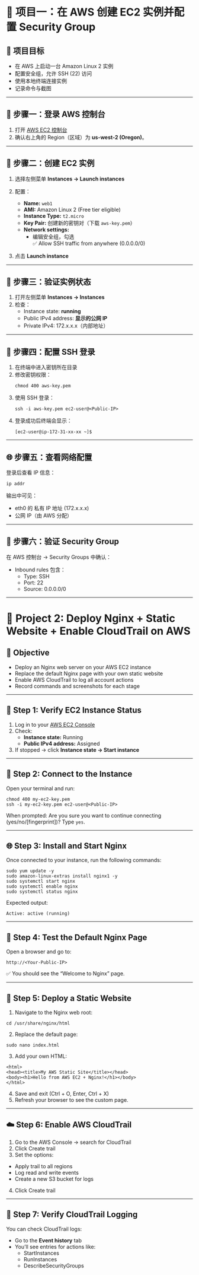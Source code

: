 # 🧩 项目一：在 AWS 创建 EC2 实例并配置 Security Group

## 🎯 项目目标
- 在 AWS 上启动一台 Amazon Linux 2 实例  
- 配置安全组，允许 SSH (22) 访问  
- 使用本地终端连接实例  
- 记录命令与截图  

---

## 🧱 步骤一：登录 AWS 控制台
1. 打开 [AWS EC2 控制台](https://console.aws.amazon.com/ec2)
2. 确认右上角的 Region（区域）为 **us-west-2 (Oregon)**。


---

## 🚀 步骤二：创建 EC2 实例
1. 选择左侧菜单 **Instances → Launch instances**
2. 配置：
   - **Name:** `web1`
   - **AMI:** Amazon Linux 2 (Free tier eligible)
   - **Instance Type:** `t2.micro`
   - **Key Pair:** 创建新的密钥对（下载 `aws-key.pem`）
   - **Network settings:**
     - 编辑安全组，勾选  
       ✅ Allow SSH traffic from anywhere (0.0.0.0/0)

3. 点击 **Launch instance**

---

## 🧩 步骤三：验证实例状态
1. 打开左侧菜单 **Instances → Instances**
2. 检查：
   - Instance state: **running**
   - Public IPv4 address: **显示的公网 IP**
   - Private IPv4: 172.x.x.x（内部地址）


---

## 🧠 步骤四：配置 SSH 登录
1. 在终端中进入密钥所在目录  
2. 修改密钥权限：
   ```
   chmod 400 aws-key.pem
   ```
3. 使用 SSH 登录：
   ```
   ssh -i aws-key.pem ec2-user@<Public-IP>
   ```
4. 登录成功后终端会显示：
   ```
   [ec2-user@ip-172-31-xx-xx ~]$
   ```

---

## 🌐 步骤五：查看网络配置
登录后查看 IP 信息：
```
ip addr
```
输出中可见：
- eth0 的 私有 IP 地址 (172.x.x.x)
- 公网 IP（由 AWS 分配）

---

## 🔐 步骤六：验证 Security Group
在 AWS 控制台 → Security Groups 中确认：
- Inbound rules 包含：
  - Type: SSH
  - Port: 22
  - Source: 0.0.0.0/0
 
---

# 🧩 Project 2: Deploy Nginx + Static Website + Enable CloudTrail on AWS

## 🎯 Objective
- Deploy an Nginx web server on your AWS EC2 instance  
- Replace the default Nginx page with your own static website  
- Enable AWS CloudTrail to log all account actions  
- Record commands and screenshots for each stage  

---

## 🧱 Step 1: Verify EC2 Instance Status
1. Log in to your [AWS EC2 Console](https://console.aws.amazon.com/ec2)
2. Check:
   - **Instance state:** Running  
   - **Public IPv4 address:** Assigned  
3. If stopped → click **Instance state → Start instance**


---

## 🔑 Step 2: Connect to the Instance
Open your terminal and run:
```
chmod 400 my-ec2-key.pem
ssh -i my-ec2-key.pem ec2-user@<Public-IP>
```
When prompted:
Are you sure you want to continue connecting (yes/no/[fingerprint])?
Type `yes`.

---

## 🌐 Step 3: Install and Start Nginx
Once connected to your instance, run the following commands:
```
sudo yum update -y
sudo amazon-linux-extras install nginx1 -y
sudo systemctl start nginx
sudo systemctl enable nginx
sudo systemctl status nginx
```
Expected output:
```
Active: active (running)
```
---

## 🧾 Step 4: Test the Default Nginx Page
Open a browser and go to:
```
http://<Your-Public-IP>
```
✅ You should see the “Welcome to Nginx” page.

---

## 🧱 Step 5: Deploy a Static Website
1. Navigate to the Nginx web root:
```
cd /usr/share/nginx/html
```
2. Replace the default page:
```
sudo nano index.html
```
3. Add your own HTML:
```
<html>
<head><title>My AWS Static Site</title></head>
<body><h1>Hello from AWS EC2 + Nginx!</h1></body>
</html>
```
4. Save and exit (Ctrl + O, Enter, Ctrl + X)
5. Refresh your browser to see the custom page.

---

## ☁️ Step 6: Enable AWS CloudTrail
1. Go to the AWS Console → search for CloudTrail
2. Click Create trail
3. Set the options:
  - Apply trail to all regions
  - Log read and write events
  - Create a new S3 bucket for logs
4. Click Create trail

---

## 🧠 Step 7: Verify CloudTrail Logging
You can check CloudTrail logs:
- Go to the **Event history** tab
- You’ll see entries for actions like:
  - StartInstances
  - RunInstances
  - DescribeSecurityGroups
